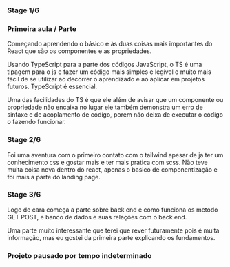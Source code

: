 ### Stage 1/6 

### Primeira aula / Parte

Começando aprendendo o básico e às duas coisas mais importantes do React que são os componentes e as propriedades.

Usando TypeScript para a parte dos códigos JavaScript, o TS é uma tipagem para o js e fazer um código mais simples e legível e muito mais fácil de se utilizar ao decorrer o aprendizado e ao aplicar em projetos futuros. TypeScript é essencial.

Uma das facilidades do TS é que ele além de avisar que um componente ou propriedade não encaixa no lugar ele também demonstra um erro de sintaxe e de acoplamento de código, porem não deixa de executar o código o fazendo funcionar.

### Stage 2/6

Foi uma aventura com o primeiro contato com o tailwind apesar de ja ter um conhecimento css e gostar mais e ter mais pratica com scss.
Não teve muita coisa nova dentro do react, apenas o basico de componentização e foi mais a parte do landing page.


### Stage 3/6

Logo de cara começa a parte sobre back end e como funciona os metodo GET POST, e banco de dados e suas relações com o back end.

Uma parte muito interessante que terei que rever futuramente pois é muita informação, mas eu gostei da primeira parte explicando os fundamentos.

### Projeto pausado por tempo indeterminado
